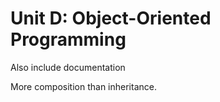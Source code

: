 Unit D: Object-Oriented Programming
===================================

Also include documentation

More composition than inheritance.

